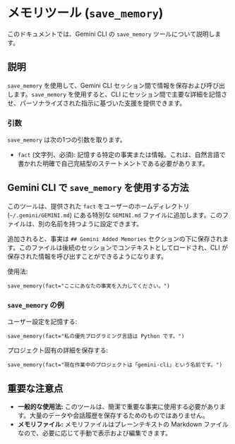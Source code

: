 # メモリツール (`save_memory`)

このドキュメントでは、Gemini CLI の `save_memory` ツールについて説明します。

## 説明

`save_memory` を使用して、Gemini CLI セッション間で情報を保存および呼び出します。`save_memory` を使用すると、CLI にセッション間で主要な詳細を記憶させ、パーソナライズされた指示に基づいた支援を提供できます。

### 引数

`save_memory` は次の1つの引数を取ります。

- `fact` (文字列、必須): 記憶する特定の事実または情報。これは、自然言語で書かれた明確で自己完結型のステートメントである必要があります。

## Gemini CLI で `save_memory` を使用する方法

このツールは、提供された `fact` をユーザーのホームディレクトリ (`~/.gemini/GEMINI.md`) にある特別な `GEMINI.md` ファイルに追加します。このファイルは、別の名前を持つように設定できます。

追加されると、事実は `## Gemini Added Memories` セクションの下に保存されます。このファイルは後続のセッションでコンテキストとしてロードされ、CLI が保存された情報を呼び出すことができるようになります。

使用法:

```
save_memory(fact="ここにあなたの事実を入力してください。")
```

### `save_memory` の例

ユーザー設定を記憶する:

```
save_memory(fact="私の優先プログラミング言語は Python です。")
```

プロジェクト固有の詳細を保存する:

```
save_memory(fact="現在作業中のプロジェクトは「gemini-cli」という名前です。")
```

## 重要な注意点

- **一般的な使用法:** このツールは、簡潔で重要な事実に使用する必要があります。大量のデータや会話履歴を保存するためのものではありません。
- **メモリファイル:** メモリファイルはプレーンテキストの Markdown ファイルなので、必要に応じて手動で表示および編集できます。
